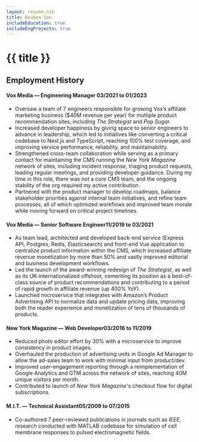 ```yaml
---
layout: resume.njk
title: Reuben Son
includeEducation: true
includeEngProjects: true
---
```

# {{ title }}

## Employment History
<!-- #### Sabbatical <span class="resume-item-date">01/2023 to Present</span>
- Taking time to introspect on technology, human life, and alignment betweeen my long-term personal and professional aspirations. In the process, built multiple projects and attended a programming retreat at Recurse Center — [link](https://medium.com/@reubenson/archives-ai-and-music-of-the-early-web-9b2f51fdef47). -->

#### Vox Media — Engineering Manager <span class="resume-item-date">03/2021 to 01/2023</span>
- Oversaw a team of 7 engineers responsible for growing Vox’s affiliate marketing business ($40M revenue per year) for multiple product recommendation sites, including _The Strategist_ and _Pop Sugar_.
- Increased developer happiness by giving space to senior engineers to advance in leadership, which led to initiatives like converting a critical codebase to Nest.js and TypeScript, reaching 100% test coverage, and improving service performance, reliability, and maintainability.
- Strengthened cross-team collaboration while serving as a primary contact for maintaining the CMS running the _New York Magazine_ network of sites, including incident response, triaging product requests, leading regular meetings, and providing developer guidance. During my time in this role, there was not a core CMS team, and the ongoing stability of the org required my active contribution.
- Partnered with the product manager to develop roadmaps, balance stakeholder priorities against internal team initiatives, and refine team processes, all of which optimized workflows and improved team morale while moving forward on critical project timelines.

#### Vox Media — Senior Software Engineer<span class="resume-item-date">11/2019 to 03/2021</span>
- As team lead, architected and developed back-end service (Express API, Postgres, Redis, Elasticsearch) and front-end Vue application to centralize product information within the CMS, which increased affiliate revenue monetization by more than 50% and vastly improved editorial and business development workflows.
- Led the launch of the award-winning redesign of _The Strategist_, as well as its UK-internationalized offshoot, cementing its position as a best-of-class source of product recommendations and contributing to a period of rapid growth in affiliate revenue (up 400% YoY).
- Launched microservice that integrates with Amazon’s Product Advertising API to normalize data and update pricing data, improving both the reader experience and monetization of tens of thousands of products.
<!-- - Diversified affiliate revenue streams by extending affiliate partners integrations and increased general audience reach by 25% through automation of content distribution into Apple News, Facebook Instant Articles, and AMP. -->

#### New York Magazine — Web Developer<span class="resume-item-date">03/2016 to 11/2019</span>
- Reduced photo editor effort by 30% with a microservice to improve consistency in product images.
- Overhauled the production of advertising units in Google Ad Manager to allow the ad-sales team to work with minimal input from product/dev.
- Improved user-engagement reporting through a reimplementation of Google Analytics and GTM across the network of sites, reaching 40M unique visitors per month.
- Contributed to launch of _New York Magazine_'s checkout flow for digital subscriptions.
<!-- - Built 10+ custom interactives for editorial and branded content teams. -->

#### M.I.T. — Technical Assistant<span class="resume-item-date">05/2009 to 07/2015</span>
- Co-authored 7 peer-reviewed publications in journals such as _IEEE_, research conducted with MATLAB codebase for simulation of cell membrane responses to pulsed electromagnetic fields.